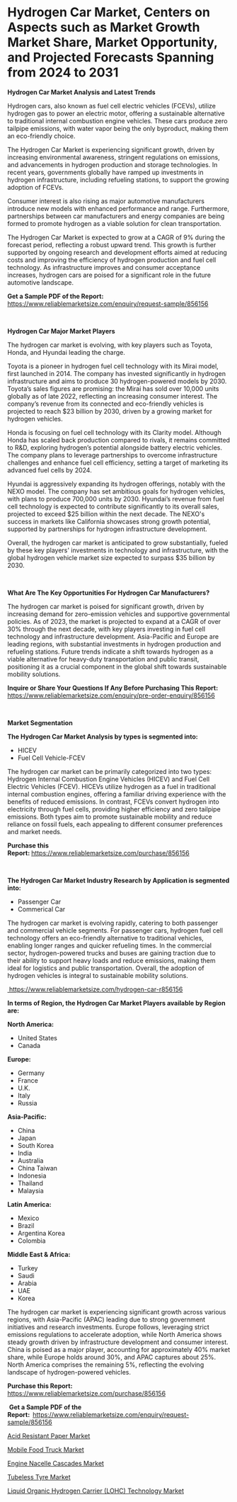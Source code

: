 <p><h1>Hydrogen Car Market, Centers on Aspects such as Market Growth Market Share, Market Opportunity, and Projected Forecasts Spanning from 2024 to 2031</h1></p><p><strong>Hydrogen Car Market Analysis and Latest Trends</strong></p>
<p><p>Hydrogen cars, also known as fuel cell electric vehicles (FCEVs), utilize hydrogen gas to power an electric motor, offering a sustainable alternative to traditional internal combustion engine vehicles. These cars produce zero tailpipe emissions, with water vapor being the only byproduct, making them an eco-friendly choice.</p><p>The Hydrogen Car Market is experiencing significant growth, driven by increasing environmental awareness, stringent regulations on emissions, and advancements in hydrogen production and storage technologies. In recent years, governments globally have ramped up investments in hydrogen infrastructure, including refueling stations, to support the growing adoption of FCEVs. </p><p>Consumer interest is also rising as major automotive manufacturers introduce new models with enhanced performance and range. Furthermore, partnerships between car manufacturers and energy companies are being formed to promote hydrogen as a viable solution for clean transportation.</p><p>The Hydrogen Car Market is expected to grow at a CAGR of 9% during the forecast period, reflecting a robust upward trend. This growth is further supported by ongoing research and development efforts aimed at reducing costs and improving the efficiency of hydrogen production and fuel cell technology. As infrastructure improves and consumer acceptance increases, hydrogen cars are poised for a significant role in the future automotive landscape.</p></p>
<p><strong>Get a Sample PDF of the Report:&nbsp;</strong> <a href="https://www.reliablemarketsize.com/enquiry/request-sample/856156?utm_campaign=1167&utm_medium=2&utm_source=Github&utm_content=ia&utm_term=01112024&utm_id=hydrogen-car">https://www.reliablemarketsize.com/enquiry/request-sample/856156</a></p>
<p>&nbsp;</p>
<p><strong>Hydrogen Car Major Market Players</strong></p>
<p><p>The hydrogen car market is evolving, with key players such as Toyota, Honda, and Hyundai leading the charge. </p><p>Toyota is a pioneer in hydrogen fuel cell technology with its Mirai model, first launched in 2014. The company has invested significantly in hydrogen infrastructure and aims to produce 30 hydrogen-powered models by 2030. Toyota’s sales figures are promising: the Mirai has sold over 10,000 units globally as of late 2022, reflecting an increasing consumer interest. The company’s revenue from its connected and eco-friendly vehicles is projected to reach $23 billion by 2030, driven by a growing market for hydrogen vehicles.</p><p>Honda is focusing on fuel cell technology with its Clarity model. Although Honda has scaled back production compared to rivals, it remains committed to R&D, exploring hydrogen’s potential alongside battery electric vehicles. The company plans to leverage partnerships to overcome infrastructure challenges and enhance fuel cell efficiency, setting a target of marketing its advanced fuel cells by 2024.</p><p>Hyundai is aggressively expanding its hydrogen offerings, notably with the NEXO model. The company has set ambitious goals for hydrogen vehicles, with plans to produce 700,000 units by 2030. Hyundai’s revenue from fuel cell technology is expected to contribute significantly to its overall sales, projected to exceed $25 billion within the next decade. The NEXO's success in markets like California showcases strong growth potential, supported by partnerships for hydrogen infrastructure development.</p><p>Overall, the hydrogen car market is anticipated to grow substantially, fueled by these key players' investments in technology and infrastructure, with the global hydrogen vehicle market size expected to surpass $35 billion by 2030.</p></p>
<p>&nbsp;</p>
<p><strong>What Are The Key Opportunities For Hydrogen Car Manufacturers?</strong></p>
<p><p>The hydrogen car market is poised for significant growth, driven by increasing demand for zero-emission vehicles and supportive governmental policies. As of 2023, the market is projected to expand at a CAGR of over 30% through the next decade, with key players investing in fuel cell technology and infrastructure development. Asia-Pacific and Europe are leading regions, with substantial investments in hydrogen production and refueling stations. Future trends indicate a shift towards hydrogen as a viable alternative for heavy-duty transportation and public transit, positioning it as a crucial component in the global shift towards sustainable mobility solutions.</p></p>
<p><strong>Inquire or Share Your Questions If Any Before Purchasing This Report:</strong> <a href="https://www.reliablemarketsize.com/enquiry/pre-order-enquiry/856156?utm_campaign=1167&utm_medium=2&utm_source=Github&utm_content=ia&utm_term=01112024&utm_id=hydrogen-car">https://www.reliablemarketsize.com/enquiry/pre-order-enquiry/856156</a></p>
<p>&nbsp;</p>
<p><strong>Market Segmentation</strong></p>
<p><strong>The Hydrogen Car Market Analysis by types is segmented into:</strong></p>
<p><ul><li>HICEV</li><li>Fuel Cell Vehicle-FCEV</li></ul></p>
<p><p>The hydrogen car market can be primarily categorized into two types: Hydrogen Internal Combustion Engine Vehicles (HICEV) and Fuel Cell Electric Vehicles (FCEV). HICEVs utilize hydrogen as a fuel in traditional internal combustion engines, offering a familiar driving experience with the benefits of reduced emissions. In contrast, FCEVs convert hydrogen into electricity through fuel cells, providing higher efficiency and zero tailpipe emissions. Both types aim to promote sustainable mobility and reduce reliance on fossil fuels, each appealing to different consumer preferences and market needs.</p></p>
<p><strong>Purchase this Report:&nbsp;</strong><a href="https://www.reliablemarketsize.com/purchase/856156?utm_campaign=1167&utm_medium=2&utm_source=Github&utm_content=ia&utm_term=01112024&utm_id=hydrogen-car">https://www.reliablemarketsize.com/purchase/856156</a></p>
<p>&nbsp;</p>
<p><strong>The Hydrogen Car Market Industry Research by Application is segmented into:</strong></p>
<p><ul><li>Passenger Car</li><li>Commerical Car</li></ul></p>
<p><p>The hydrogen car market is evolving rapidly, catering to both passenger and commercial vehicle segments. For passenger cars, hydrogen fuel cell technology offers an eco-friendly alternative to traditional vehicles, enabling longer ranges and quicker refueling times. In the commercial sector, hydrogen-powered trucks and buses are gaining traction due to their ability to support heavy loads and reduce emissions, making them ideal for logistics and public transportation. Overall, the adoption of hydrogen vehicles is integral to sustainable mobility solutions.</p></p>
<p><a href="https://www.reliablemarketsize.com/hydrogen-car-r856156?utm_campaign=1167&utm_medium=2&utm_source=Github&utm_content=ia&utm_term=01112024&utm_id=hydrogen-car">&nbsp;https://www.reliablemarketsize.com/hydrogen-car-r856156</a></p>
<p><strong>In terms of Region, the Hydrogen Car Market Players available by Region are:</strong></p>
<p>
    <p> <strong> North America: </strong>
        <ul>
            <li>United States</li>
            <li>Canada</li>
        </ul>
        </p> 
    <p> <strong> Europe: </strong>
        <ul>
            <li>Germany</li>
            <li>France</li>
            <li>U.K.</li>
            <li>Italy</li>
            <li>Russia</li>
        </ul>
        </p> 
    <p> <strong> Asia-Pacific: </strong>
        <ul>
            <li>China</li>
            <li>Japan</li>
            <li>South Korea</li>
            <li>India</li>
            <li>Australia</li>
            <li>China Taiwan</li>
            <li>Indonesia</li>
            <li>Thailand</li>
            <li>Malaysia</li>
        </ul>
        </p> 
    <p> <strong> Latin America: </strong>
        <ul>
            <li>Mexico</li>
            <li>Brazil</li>
            <li>Argentina Korea</li>
            <li>Colombia</li>
        </ul>
        </p> 
    <p> <strong> Middle East & Africa: </strong>
        <ul>
            <li>Turkey</li>
            <li>Saudi</li>
            <li>Arabia</li>
            <li>UAE</li>
            <li>Korea</li>
        </ul>
    </p>
    </p>
<p><p>The hydrogen car market is experiencing significant growth across various regions, with Asia-Pacific (APAC) leading due to strong government initiatives and research investments. Europe follows, leveraging strict emissions regulations to accelerate adoption, while North America shows steady growth driven by infrastructure development and consumer interest. China is poised as a major player, accounting for approximately 40% market share, while Europe holds around 30%, and APAC captures about 25%. North America comprises the remaining 5%, reflecting the evolving landscape of hydrogen-powered vehicles.</p></p>
<p><strong>Purchase this Report: </strong><a href="https://www.reliablemarketsize.com/purchase/856156?utm_campaign=1167&utm_medium=2&utm_source=Github&utm_content=ia&utm_term=01112024&utm_id=hydrogen-car">https://www.reliablemarketsize.com/purchase/856156</a></p>
<p>&nbsp;<strong>Get a Sample PDF of the Report:&nbsp;&nbsp;</strong><a href="https://www.reliablemarketsize.com/enquiry/request-sample/856156?utm_campaign=1167&utm_medium=2&utm_source=Github&utm_content=ia&utm_term=01112024&utm_id=hydrogen-car">https://www.reliablemarketsize.com/enquiry/request-sample/856156</a></p>
<p><strong></strong></p>
<p><p><a href="https://www.linkedin.com/pulse/global-acid-resistant-paper-market-pulse-trends-growth-alpoe?utm_campaign=1167&utm_medium=2&utm_source=Github&utm_content=ia&utm_term=01112024&utm_id=hydrogen-car">Acid Resistant Paper Market</a></p><p><a href="https://github.com/annicecos4/Market-Research-Report-List-1/blob/main/mobile-food-truck-market.md?utm_campaign=1167&utm_medium=2&utm_source=Github&utm_content=ia&utm_term=01112024&utm_id=hydrogen-car">Mobile Food Truck Market</a></p><p><a href="https://issuu.com/reportprime-2/docs/engine-nacelle-cascades-market-size_670d154599aacd?utm_campaign=1167&utm_medium=2&utm_source=Github&utm_content=ia&utm_term=01112024&utm_id=hydrogen-car">Engine Nacelle Cascades Market</a></p><p><a href="https://github.com/brunafxh5tru/Market-Research-Report-List-1/blob/main/tubeless-tyre-market.md?utm_campaign=1167&utm_medium=2&utm_source=Github&utm_content=ia&utm_term=01112024&utm_id=hydrogen-car">Tubeless Tyre Market</a></p><p><a href="https://www.linkedin.com/pulse/investing-liquid-organic-hydrogen-carrier-lohc-technology-market-jcqfe?utm_campaign=1167&utm_medium=2&utm_source=Github&utm_content=ia&utm_term=01112024&utm_id=hydrogen-car">Liquid Organic Hydrogen Carrier (LOHC) Technology Market</a></p></p>
